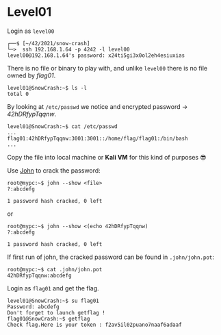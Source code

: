 # Level01

Login as `level00`

```
┌──$ [~/42/2021/snow-crash]
└─>  ssh 192.168.1.64 -p 4242 -l level00
level00@192.168.1.64's password: x24ti5gi3x0ol2eh4esiuxias
```

There is no file or binary to play with, and unlike `level00` there is no file owned by *flag01*.

```
level01@SnowCrash:~$ ls -l
total 0
```

By looking at `/etc/passwd` we notice and encrypted password -> *42hDRfypTqqnw*.

```
level01@SnowCrash:~$ cat /etc/passwd
...
flag01:42hDRfypTqqnw:3001:3001::/home/flag/flag01:/bin/bash
...
```

Copy the file into local machine or **Kali VM** for this kind of purposes 😎

Use [John](https://github.com/openwall/john) to crack the password:

```
root@mypc:~$ john --show <file>
?:abcdefg

1 password hash cracked, 0 left
```

or

```
root@mypc:~$ john --show <(echo 42hDRfypTqqnw)
?:abcdefg

1 password hash cracked, 0 left
```

If first run of john, the cracked password can be found in `.john/john.pot`:

```
root@mypc:~$ cat .john/john.pot
42hDRfypTqqnw:abcdefg
```

Login as `flag01` and get the flag.

```
level01@SnowCrash:~$ su flag01
Password: abcdefg
Don't forget to launch getflag !
flag01@SnowCrash:~$ getflag
Check flag.Here is your token : f2av5il02puano7naaf6adaaf
```
